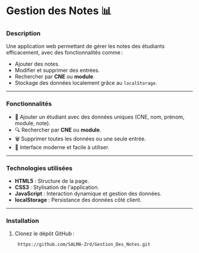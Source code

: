 # Gestion des Notes 📊

### Description
Une application web permettant de gérer les notes des étudiants efficacement, avec des fonctionnalités comme :
- Ajouter des notes.
- Modifier et supprimer des entrées.
- Rechercher par **CNE** ou **module**.
- Stockage des données localement grâce au `localStorage`.

---

### Fonctionnalités
- 🌟 Ajouter un étudiant avec des données uniques (CNE, nom, prénom, module, note).
- 🔍 Rechercher par **CNE** ou **module**.
- 🗑️ Supprimer toutes les données ou une seule entrée.
- 🎨 Interface moderne et facile à utiliser.

---



### Technologies utilisées
- **HTML5** : Structure de la page.
- **CSS3** : Stylisation de l'application.
- **JavaScript** : Interaction dynamique et gestion des données.
- **localStorage** : Persistance des données côté client.

---

### Installation
1. Clonez le dépôt GitHub :
   ```bash
    https://github.com/SALMA-Zrd/Gestion_Des_Notes.git
